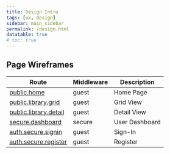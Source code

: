 ```yaml
---
title: Design Intro
tags: [ux, design]
sidebar: main_sidebar
permalink: /design.html
datatable: true
# toc: true
---
```


## Page Wireframes

<div class="datatable-begin"></div>

| Route | Middleware | Description |
| -- | -- | -- |
| [public.home](/pages-public-home.html) | guest | Home Page |
| [public.library.grid](pages-public-grid.html) | guest | Grid View |
| [public.library.detail](pages-public-detail.html) | guest | Detail View |
| [secure.dashboard](#) | secure | User Dashboard |
| [auth.secure.signin](#) | guest | Sign-In |
| [auth.secure.register](#) | guest | Register |

<div class="datatable-end"></div>

